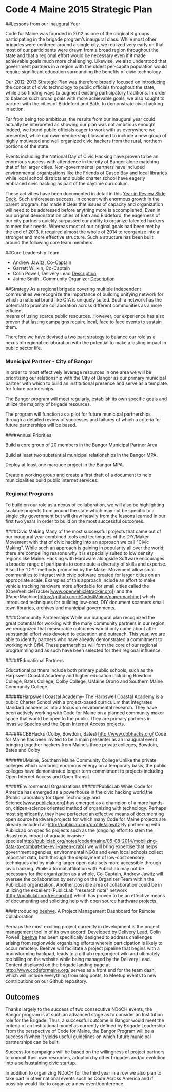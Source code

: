 Code 4 Maine 2015 Strategic Plan
================================

##Lessons from our Inaugural Year


Code for Maine was founded in 2012 as one of the original 8 groups participating in the brigade
program’s inaugural class. While most other brigades were centered around a single city, we
realized very early on that most of our participants were drawn from a broad region throughout
the state and that a regional effort would be necessary even if it made achievable goals much
more challenging. Likewise, we also understood that government partners in a region with the
oldest per-capita population would require significant education surrounding the benefits of
civic technology .

Our 2012-2013 Strategic Plan was therefore broadly focused on introducing the concept of
civic technology to public officials throughout the state, while also finding ways to augment
existing participatory traditions. In order to balance such broad goals with more achievable goals,
we also sought to partner with the cities of Biddeford and Bath, to demonstrate civic hacking in
action.

Far from being too ambitious, the results from our inaugural year could actually be interpreted
as showing our plan was not ambitious enough! Indeed, we found public officials eager to work
with us everywhere we presented, while our own membership blossomed to include a new
group of highly motivated and well organized civic hackers from the rural, northern portions of
the state.

Events including the National Day of Civic Hacking have proven to be an enormous success with
attendence in the city of Bangor alone matching that of far larger cities. Non-governmental
partners have included environmental organizations like the Friends of Casco Bay and local
libraries while local school districts and public charter school have eagerly embraced civic hacking
as part of the daytime curriculum.

These activities have been documented in detail in this [Year in Review Slide Deck](https://docs.google.com/presentation/d/11DM4zyMef7f0l0BxgHPrexVkznUoUz9EUWXtvgw7Wug/edit?usp=sharing).
Such unforeseen success, in concert with enormous growth in the parent program, has made it
clear that issues of capacity and organization will need to be addressed before anything more is
accomplished. Even in our original demonstration cities of Bath and Biddeford, the eagerness of
our city partners quickly surpassed our ability to organize talented hackers to meet their needs.
Whereas most of our original goals had been met by the end of 2013, it required almost the
whole of 2014 to reorganize into a stronger and more effective structure. Such a structure has
been built around the following core team members.


##Core Leadership Team

  * Andrew Jawitz, Co-Captain
  * Garrett Wilikin, Co-Captain
  * Colin Powell, Delivery Lead [Description](http://goo.gl/dCfkpZ)
  * Jaime Smith , Community Organizer [Description](http://goo.gl/U1YJik)
 
##Strategy
As a regional brigade covering multiple independent communities we recognize the importance 
of building unifying network for which a national brand like CfA is uniquely suited. Such a network 
has the potential to promote collaboration across different communities as a more efficient  
means of using scarce public resources.  However, our experience has also proven that 
lasting campaigns require local, face to face events to sustain them. 
 
Therefore we have devised a two part strategy to balance our role as a nexus of regional 
collaboration with the potential to make a lasting impact in public sector life. 

### Municipal Partner - City of Bangor

In order to most effectively leverage resources in one area we will be prioritizing our 
relationship with the City of Bangor as our primary municipal partner with which to build an 
institutional presence and serve as a template for future partnerships.  

The Bangor program will meet regularly, establish its own specific goals and utilize the majority 
of brigade resources.   

The program will function as a pilot for future municipal partnerships through a detailed review 
of successes and failures of which a criteria for future partnerships will be based.   
 
####Annual Priorities

Build a core group of 20 members in the Bangor Municipal Partner Area.

Build at least two substantial municipal relationships in the Bangor MPA.

Deploy at least one marquee project in the Bangor MPA.

Create a working group and create a first draft of a document to help municipalities build public internet services.

### Regional Programs

To build on our role as a nexus of collaboration, we will also be highlighting scalable projects 
from around the state which may not be specific to a single city government but will draw heavily from the lessons learned in our first two years in order to build on the most successful outcomes.  

####Civic Making
 Many of the most successful projects that came out of our inaugural year combined tools and techniques of the DIY/Maker Movement with that of civic hacking into an approach we call "Civic Making". While such an approach is gaining in popularity all over the world, there are compelling reasons why it is especially suited to low density regions like Maine. Hacking with Hardware alongside Software encourages a broader range of partipants to contribute a diversity of skills and experise.  Also, the “DIY” methods promoted by the Maker Movement allow small communities to interact with civic software created for larger cities on an appropriate scale. Examples of this approach include an effort to make vehicle tracking hardware more affordable for small cities called the (OpenVehicleTracker[www.openvehicletracker.org]) and the (PaperMachine[https://github.com/Code4Maine/papermachine] which introduced techniques for building low-cost, DIY document scanners small town libraries, archives and municipal governments.

####Community Partnerships
  While our inaugural plan recognized the great potential for working with the many community partners in our region, we recognized that measurable outcomes would only come about after substantial effort was devoted to education and outreach.
   This year, we are able to identify partners who have already demonstrated a commitment to working with CfM.  These partnerships will form the core of our regional programming and as such have been selected for their regional influence.  

#####Educational Partners

  Educational partners include both primary public schools, such as the Harpswell Coastal Academy and higher education including Bowdoin College, Bates College, Colby College, UMaine Orono and Southern Maine Community College.

######Harpswell Coastal Academy-
   The Harpswell Coastal Academy is a public Charter School with a project-based curriculum that integrates standard academics into a focus on environmental research.  They have been actively working with Code for Maine on a planned community maker space that would be open to the public.  They are primary partners in Invasive Species and the Open Internet Access projects.

######CBBHacks (Colby, Bowdoin, Bates) 
http://www.cbbhacks.org/ Code for Maine has been invited to be a main presenter as an inaugural event bringing together hackers from Maine’s three private colleges, Bowdoin, Bates and Colby

######UMaine, Southern Maine Community College
  Unlike the private colleges which can bring enormous energy on a temporary basis, the public colleges have demonstrated longer term commitment to projects including Open Internet Access and Open Transit.

#####Environmental Organizations
######PublicLab
While Code for America has emerged as a powerhouse in the civic hacking world,the (Public Laboratory for Open Technology and Science[www.publiclab.org])has emerged as a champion of a more hands-on, citizen-science oriented method of organizing with technology. Perhaps most significantly, they have perfected an effective means of documenting open source hardware projects for which many Code for Maine projects are already included at-http://publiclab.org/profile/ajawitz
  By partnering with PublicLab on specific projects such as the (ongoing effort to stem the disastrous impact of aquatic invasive species[http://publiclab.org/notes/code4maine/05-08-2014/mobilizing-data-to-combat-the-evil-green-crab]) we will bring expertise that helps government agencies, environmental NGOs and even local schools collect important data, both through the deployment of low-cost sensory techniques and by making larger open data sets more accessible through civic hacking.
  While a formal affiliation with PublicLab may not be necessary for the organization as a whole, Co-Captain, Andrew Jawitz will oversee the collaboration by serving on the Organizer Team within the PublicLab organization.
Another possible area of collaboration could be in utilizing the excellent (PublicLab "research note" network [http://publiclab.org/research/]) which has proven to be an effective means of documenting and soliciting help with open source hardware projects.


###Introducing [beehve](https://github.com/Code4Maine/beehve). A Project Management Dashboard for Remote Collaboration

Perhaps the most exciting project currently in development is the project management tool in of its own accord! Developed by Delivery Lead, Colin Powell, [beehve](https://github.com/Code4Maine/beehve) has been specifically designed to address challenges arising from regionwide organizing efforts wherein participation is likely to occur remotely. Beehve will facilitate a project pipeline that begins with a brainstorming hackpad, leads to a github repo,project wiki and ultimately top billing on the website while being managed by the Delivery Lead. Content displayed on the brigade landing page at http://www.codeformaine.org/ serves as a front end for the team dash, which will include everything from blog posts, to Meetup events to new contributions on our Github repository.

Outcomes
--------

Thanks largely to the success of two consecutive NDoCH events, the Bangor program is at such an advanced stage as to consider an Institution role for the Brigade.  Thus, a successful 
outcome in Bangor would meet the criteria of an Institutional model as currently defined by 
Brigade Leadership.  From the perspective of Code for Maine, the Bangor Program will be a 
success if/when it yields useful guidelines on which future municipal partnerships can be built. 

Success for campaigns will be based on the willingness of project partners to commit their own 
resources, adoption by other brigades and/or evolution into a self­sustaining civic startup.  

In addition to organizing NDoCH for the third year in a row we also plan to take part in other 
national events such as Code Across America and if possibly would like to organize a new 
event/conference. 
